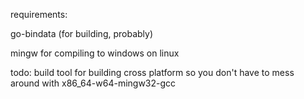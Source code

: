 requirements:

go-bindata (for building, probably)

mingw for compiling to windows on linux

todo: build tool for building cross platform so you don't have to mess around with x86_64-w64-mingw32-gcc
